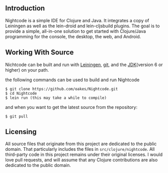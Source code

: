 ## Introduction

Nightcode is a simple IDE for Clojure and Java. It integrates a copy of Leiningen as well as the lein-droid and lein-cljsbuild plugins. The goal is to provide a simple, all-in-one solution to get started with Clojure/Java programming for the console, the desktop, the web, and Android.

## Working With Source

Nichtcode can be built and run with [Leiningen](http://leiningen.org/), [git](http://git-scm.com/), and the [JDK](http://www.oracle.com/technetwork/java/javase/downloads/jdk7-downloads-1880260.html)(version 6 or higher) on your path.

the following commands can be used to build and run Nightcode

    $ git clone https://github.com/oakes/Nightcode.git
    $ cd Nightcode
    $ lein run (this may take a while to compile)

and when you want to get the latest source from the repository:

    $ git pull

## Licensing

All source files that originate from this project are dedicated to the public domain. That particularly includes the files in `src/clojure/nightcode`. All third-party code in this project remains under their original licenses. I would love pull requests, and will assume that any Clojure contributions are also dedicated to the public domain.
